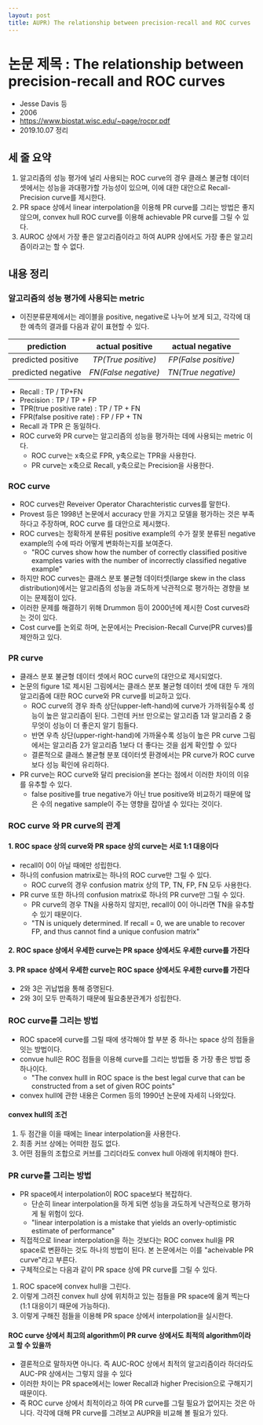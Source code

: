 ```yaml
---
layout: post
title: AUPR) The relationship between precision-recall and ROC curves
---
```


# 논문 제목 : The relationship between precision-recall and ROC curves

- Jesse Davis 등
- 2006
- <https://www.biostat.wisc.edu/~page/rocpr.pdf>
- 2019.10.07 정리

## 세 줄 요약

1. 알고리즘의 성능 평가에 널리 사용되는 ROC curve의 경우 클래스 불균형 데이터셋에서는 성능을 과대평가할 가능성이 있으며, 이에 대한 대안으로 Recall-Precision curve를 제시한다.
2. PR space 상에서 linear interpolation을 이용해 PR curve를 그리는 방법은 좋지 않으며, convex hull ROC curve를 이용해 achievable PR curve를 그릴 수 있다.
3. AUROC 상에서 가장 좋은 알고리즘이라고 하여 AUPR 상에서도 가장 좋은 알고리즘이라고는 할 수 없다.

## 내용 정리

### 알고리즘의 성능 평가에 사용되는 metric

- 이진분류문제에서는 레이블을 positive, negative로 나누어 보게 되고, 각각에 대한 예측의 결과를 다음과 같이 표현할 수 있다.

|prediction|actual positive|actual negative|
|------|:---:|:---:|
|predicted positive|*TP(True positive)*|*FP(False positive)*|
|predicted negative|*FN(False negative)*|*TN(True negative)*|

- Recall : TP / TP+FN
- Precision : TP / TP + FP
- TPR(true positive rate) : TP / TP + FN
- FPR(false positive rate) : FP / FP + TN
- Recall 과 TPR 은 동일하다.
- ROC curve와 PR curve는 알고리즘의 성능을 평가하는 데에 사용되는 metric 이다.
  - ROC curve는 x축으로 FPR, y축으로는 TPR을 사용한다.
  - PR curve는 x축으로 Recall, y축으로는 Precision을 사용한다.

### ROC curve

- ROC curves란 Reveiver Operator Charachteristic curves를 말한다.
- Provest 등은 1998년 논문에서 accuracy 만을 가지고 모델을 평가하는 것은 부족하다고 주장하며, ROC curve 를 대안으로 제시했다.
- ROC curves는 정확하게 분류된 positive example의 수가 잘못 분류된 negative example의 수에 따라 어떻게 변화하는지를 보여준다.
  - "ROC curves show how the number of correctly classified positive examples varies with the number of incorrectly classified negative example"
- 하지만 ROC curves는 클래스 분포 불균형 데이터셋(large skew in the class distribution)에서는 알고리즘의 성능을 과도하게 낙관적으로 평가하는 경향을 보이는 문제점이 있다.
- 이러한 문제를 해결하기 위해 Drummon 등이 2000년에 제시한 Cost curves라는 것이 있다.
- Cost curve를 논외로 하며, 논문에서는 Precision-Recall Curve(PR curves)를 제안하고 있다.

### PR curve

- 클래스 분포 불균형 데이터 셋에서 ROC curve의 대안으로 제시되었다.
- 논문의 figure 1로 제시된 그림에서는 클래스 분포 불균형 데이터 셋에 대한 두 개의 알고리즘에 대한 ROC curve와 PR curve를 비교하고 있다.
  - ROC curve의 경우 좌측 상단(upper-left-hand)에 curve가 가까워질수록 성능이 높은 알고리즘이 된다. 그런데 커브 만으로는 알고리즘 1과 알고리즘 2 중 무엇이 성능이 더 좋은지 알기 힘들다.
  - 반면 우측 상단(upper-right-hand)에 가까울수록 성능이 높은 PR curve 그림에서는 알고리즘 2가 알고리즘 1보다 더 좋다는 것을 쉽게 확인할 수 있다
  - 결론적으로 클래스 불균형 분포 데이터셋 환경에서는 PR curve가 ROC curve보다 성능 확인에 유리하다.
- PR curve는 ROC curve와 달리 precision을 본다는 점에서 이러한 차이의 이유를 유추할 수 있다.
  - false positive를 true negative가 아닌 true positive와 비교하기 때문에 많은 수의 negative sample이 주는 영향을 잡아낼 수 있다는 것이다.

### ROC curve 와 PR curve의 관계

#### 1. ROC space 상의 curve와 PR space 상의 curve는 서로 1:1 대응이다

- recall이 0이 아닐 때에만 성립한다.
- 하나의 confusion matrix로는 하나의 ROC curve만 그릴 수 있다.
  - ROC curve의 경우 confusion matrix 상의 TP, TN, FP, FN 모두 사용한다.
- PR curve 또한 하나의 confusion matrix로 하나의 PR curve만 그릴 수 있다.
  - PR curve의 경우 TN을 사용하지 않지만, recall이 0이 아니라면 TN을 유추할 수 있기 때문이다.
  - "TN is uniquely determined. If recall = 0, we are unable to recover FP, and thus cannot find a unique confusion matrix"

#### 2. ROC space 상에서 우세한 curve는 PR space 상에서도 우세한 curve를 가진다

#### 3. PR space 상에서 우세한 curve는 ROC space 상에서도 우세한 curve를 가진다

- 2와 3은 귀납법을 통해 증명된다.
- 2와 3이 모두 만족하기 때문에 필요충분관계가 성립한다.

### ROC curve를 그리는 방법

- ROC space에 curve를 그릴 때에 생각해야 할 부분 중 하나는 space 상의 점들을 잇는 방법이다.
- convue hull은 ROC 점들을 이용해 curve를 그리는 방법들 중 가장 좋은 방법 중 하나이다.
  - "The convex hulll in ROC space is the best legal curve that can be constructed from a set of given ROC points"
- convex hull에 관한 내용은 Cormen 등의 1990년 논문에 자세히 나와있다.

#### convex hull의 조건

  1. 두 점간을 이을 때에는 linear interpolation을 사용한다.
  2. 최종 커브 상에는 어떠한 점도 없다.
  3. 어떤 점들의 조합으로 커브를 그리더라도 convex hull 아래에 위치해야 한다.

### PR curve를 그리는 방법

- PR space에서 interpolation이 ROC space보다 복잡하다.
  - 단순히 linear interpolation을 하게 되면 성능을 과도하게 낙관적으로 평가하게 될 위험이 있다.
  - "linear interpolation is a mistake that yields an overly-optimistic estimate of performance"
- 직접적으로 linear interpolation을 하는 것보다는 ROC convex hull을 PR space로 변환하는 것도 하나의 방법이 된다. 본 논문에서는 이를 "acheivable PR curve"라고 부른다.
- 구체적으로는 다음과 같이 PR space 상에 PR curve를 그릴 수 있다.

1. ROC space에 convex hull을 그린다.
2. 이렇게 그려진 convex hull 상에 위치하고 있는 점들을 PR space에 옮겨 찍는다(1:1 대응이기 때문에 가능하다).
3. 이렇게 구해진 점들을 이용해 PR space 상에서 interpolation을 실시한다.

#### ROC curve 상에서 최고의 algorithm이 PR curve 상에서도 최적의 algorithm이라고 할 수 있을까

- 결론적으로 말하자면 아니다. 즉 AUC-ROC 상에서 최적의 알고리즘이라 하더라도 AUC-PR 상에서는 그렇지 않을 수 있다
- 이러한 차이는 PR space에서는 lower Recall과 higher Precision으로 구해지기 때문이다.
- 즉 ROC curve 상에서 최적이라고 하여 PR curve를 그릴 필요가 없어지는 것은 아니다. 각각에 대해 PR curve를 그려보고 AUPR을 비교해 볼 필요가 있다.
